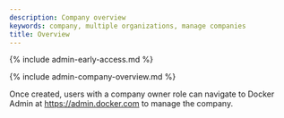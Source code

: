 ```yaml
---
description: Company overview
keywords: company, multiple organizations, manage companies
title: Overview
---
```

{% include admin-early-access.md %}

{% include admin-company-overview.md %}

Once created, users with a company owner role can navigate to Docker Admin at https://admin.docker.com to manage the company.

